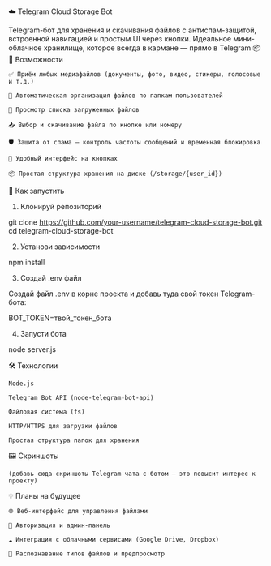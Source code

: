 ☁️ Telegram Cloud Storage Bot

Telegram-бот для хранения и скачивания файлов с антиспам-защитой, встроенной навигацией и простым UI через кнопки. Идеальное мини-облачное хранилище, которое всегда в кармане — прямо в Telegram 📦
📌 Возможности

    ✅ Приём любых медиафайлов (документы, фото, видео, стикеры, голосовые и т.д.)

    📁 Автоматическая организация файлов по папкам пользователей

    📄 Просмотр списка загруженных файлов

    📥 Выбор и скачивание файла по кнопке или номеру

    🛡️ Защита от спама — контроль частоты сообщений и временная блокировка

    💬 Удобный интерфейс на кнопках

    📦 Простая структура хранения на диске (/storage/{user_id})

🚀 Как запустить
1. Клонируй репозиторий

git clone https://github.com/your-username/telegram-cloud-storage-bot.git
cd telegram-cloud-storage-bot

2. Установи зависимости

npm install

3. Создай .env файл

Создай файл .env в корне проекта и добавь туда свой токен Telegram-бота:

BOT_TOKEN=твой_токен_бота

4. Запусти бота

node server.js

🛠 Технологии

    Node.js

    Telegram Bot API (node-telegram-bot-api)

    Файловая система (fs)

    HTTP/HTTPS для загрузки файлов

    Простая структура папок для хранения

🖼️ Скриншоты

    (добавь сюда скриншоты Telegram-чата с ботом — это повысит интерес к проекту)

💡 Планы на будущее

    🌐 Веб-интерфейс для управления файлами

    🔐 Авторизация и админ-панель

    ☁️ Интеграция с облачными сервисами (Google Drive, Dropbox)

    🧠 Распознавание типов файлов и предпросмотр
